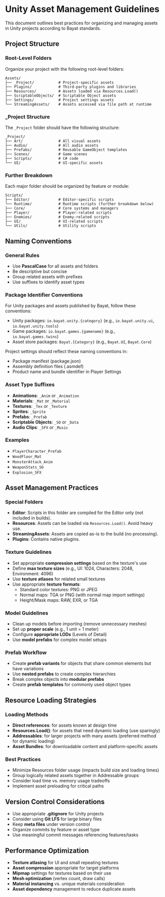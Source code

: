 # Unity Asset Management Guidelines

This document outlines best practices for organizing and managing assets in Unity projects according to Bayat standards.

## Project Structure

### Root-Level Folders

Organize your project with the following root-level folders:

```plaintext
Assets/
├── _Project/           # Project-specific assets
├── Plugins/            # Third-party plugins and libraries
├── Resources/          # Assets loaded via Resources.Load()
├── ScriptableObjects/  # Scriptable Object assets
├── Settings/           # Project settings assets
└── StreamingAssets/    # Assets accessed via file path at runtime
```

### _Project Structure

The `_Project` folder should have the following structure:

```plaintext
_Project/
├── Art/                # All visual assets
├── Audio/              # All audio assets
├── Prefabs/            # Reusable GameObject templates
├── Scenes/             # Game scenes
├── Scripts/            # C# code
└── UI/                 # UI-specific assets
```

### Further Breakdown

Each major folder should be organized by feature or module:

```plaintext
Scripts/
├── Editor/             # Editor-specific scripts
└── Runtime/            # Runtime scripts (further breakdown below)
├── Core/               # Core systems and managers
├── Player/             # Player-related scripts
├── Enemies/            # Enemy-related scripts
├── UI/                 # UI-related scripts
└── Utils/              # Utility scripts
```

## Naming Conventions

### General Rules

- Use **PascalCase** for all assets and folders
- Be descriptive but concise
- Group related assets with prefixes
- Use suffixes to identify asset types

### Package Identifier Conventions

For Unity packages and assets published by Bayat, follow these conventions:

- Unity packages: `io.bayat.unity.{category}` (e.g., `io.bayat.unity.ui`, `io.bayat.unity.tools`)
- Game packages: `io.bayat.games.{gamename}` (e.g., `io.bayat.games.twins`)
- Asset store packages: `Bayat.{Category}` (e.g., `Bayat.UI`, `Bayat.Core`)

Project settings should reflect these naming conventions in:
- Package manifest (package.json)
- Assembly definition files (.asmdef)
- Product name and bundle identifier in Player Settings

### Asset Type Suffixes

- **Animations**: `_Anim` or `_Animation`
- **Materials**: `_Mat` or `_Material`
- **Textures**: `_Tex` or `_Texture`
- **Sprites**: `_Sprite`
- **Prefabs**: `_Prefab`
- **Scriptable Objects**: `_SO` or `_Data`
- **Audio Clips**: `_SFX` or `_Music`

### Examples

- `PlayerCharacter_Prefab`
- `WoodFloor_Mat`
- `MonsterAttack_Anim`
- `WeaponStats_SO`
- `Explosion_SFX`

## Asset Management Practices

### Special Folders

- **Editor**: Scripts in this folder are compiled for the Editor only (not included in builds).
- **Resources**: Assets can be loaded via `Resources.Load()`. Avoid heavy use.
- **StreamingAssets**: Assets are copied as-is to the build (no processing).
- **Plugins**: Contains native plugins.

### Texture Guidelines

- Set appropriate **compression settings** based on the texture's use
- Define **max texture sizes** (e.g., UI: 1024, Characters: 2048, Environment: 4096)
- Use **texture atlases** for related small textures
- Use appropriate **texture formats**:
  - Standard color textures: PNG or JPEG
  - Normal maps: TGA or PNG (with normal map import settings)
  - Height/Mask maps: RAW, EXR, or TGA

### Model Guidelines

- Clean up models before importing (remove unnecessary meshes)
- Set up **proper scale** (e.g., 1 unit = 1 meter)
- Configure **appropriate LODs** (Levels of Detail)
- Use **model prefabs** for complex model setups

### Prefab Workflow

- Create **prefab variants** for objects that share common elements but have variations
- Use **nested prefabs** to create complex hierarchies
- Break complex objects into **modular prefabs**
- Create **prefab templates** for commonly used object types

## Resource Loading Strategies

### Loading Methods

- **Direct references**: for assets known at design time
- **Resources.Load()**: for assets that need dynamic loading (use sparingly)
- **Addressables**: for larger projects with many assets (preferred method for dynamic loading)
- **Asset Bundles**: for downloadable content and platform-specific assets

### Best Practices

- Minimize Resources folder usage (impacts build size and loading times)
- Group logically related assets together in Addressable groups
- Consider load time vs. memory usage tradeoffs
- Implement asset preloading for critical paths

## Version Control Considerations

- Use appropriate **.gitignore** for Unity projects
- Consider using **Git LFS** for large binary files
- Keep **meta files** under version control
- Organize commits by feature or asset type
- Use meaningful commit messages referencing features/tasks

## Performance Optimization

- **Texture atlasing** for UI and small repeating textures
- **Asset compression** appropriate for target platforms
- **Mipmap** settings for textures based on their use
- **Mesh optimization** (vertex count, draw calls)
- **Material instancing** vs. unique materials consideration
- **Asset dependency** management to reduce duplicate assets
